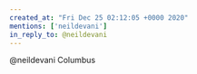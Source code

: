 ```yaml
---
created_at: "Fri Dec 25 02:12:05 +0000 2020"
mentions: ['neildevani']
in_reply_to: @neildevani
---
```


@neildevani Columbus